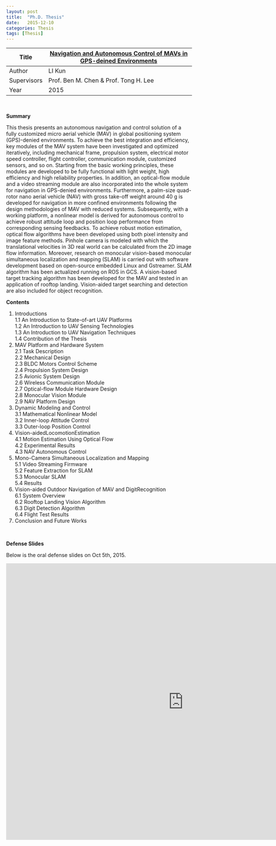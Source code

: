 ```yaml
---
layout: post
title:  "Ph.D. Thesis"
date:   2015-12-10
categories: Thesis
tags: [Thesis]
---
```


| Title  | <a href="https://drive.google.com/open?id=0B6qEpC0tNfZXTXZwWG5CSElhVEk">Navigation and Autonomous Control of MAVs in GPS-deined Environments</a> |
|--------|---|
| Author | LI Kun |
| Supervisors | Prof. Ben M. Chen & Prof. Tong H. Lee |
| Year   | 2015  |

<br>

**Summary**

This thesis presents an autonomous navigation and control solution of a fully customized micro aerial vehicle (MAV) in global positioning system (GPS)-denied environments. To achieve the best integration and efficiency, key modules of the MAV system have been investigated and optimized iteratively, including mechanical frame, propulsion system, electrical motor speed controller, flight controller, communication module, customized sensors, and so on. Starting from the basic working principles, these modules are developed to be fully functional with light weight, high efficiency and high reliability properties. In addition, an optical-flow module and a video streaming module are also incorporated into the whole system for navigation in GPS-denied environments. Furthermore, a palm-size quad-rotor nano aerial vehicle (NAV) with gross take-off weight around 40 g is developed for navigation in more confined environments following the design methodologies of MAV with reduced systems. Subsequently, with a working platform, a nonlinear model is derived for autonomous control to achieve robust attitude loop and position loop performance from corresponding sensing feedbacks. To achieve robust motion estimation, optical flow algorithms have been developed using both pixel intensity and image feature methods. Pinhole camera is modeled with which the translational velocities in 3D real world can be calculated from the 2D image flow information. Moreover, research on monocular vision-based monocular simultaneous localization and mapping (SLAM) is carried out with software development based on open-source embedded Linux and Gstreamer. SLAM algorithm has been actualized running on ROS in GCS. A vision-based target tracking algorithm has been developed for the MAV and tested in an application of rooftop landing. Vision-aided target searching and detection are also included for object recognition.
<br>

**Contents**

1. Introductions <br>
1.1 An Introduction to State-of-art UAV Platforms <br>
1.2 An Introduction to UAV Sensing Technologies <br>
1.3 An Introduction to UAV Navigation Techniques <br>
1.4 Contribution of the Thesis <br>
2. MAV Platform and Hardware System <br>
2.1 Task Description <br>
2.2 Mechanical Design <br>
2.3 BLDC Motors Control Scheme <br>
2.4 Propulsion System Design <br>
2.5 Avionic System Design <br>
2.6 Wireless Communication Module <br>
2.7 Optical-flow Module Hardware Design <br>
2.8 Monocular Vision Module <br>
2.9 NAV Platform Design <br>
3. Dynamic Modeling and Control <br>
3.1 Mathematical Nonlinear Model <br>
3.2 Inner-loop Attitude Control <br>
3.3 Outer-loop Position Control <br>
4. Vision-aidedLocomotionEstimation <br>
4.1 Motion Estimation Using Optical Flow <br> 
4.2 Experimental Results <br>
4.3 NAV Autonomous Control <br>
5. Mono-Camera Simultaneous Localization and Mapping <br>
5.1 Video Streaming Firmware <br>
5.2 Feature Extraction for SLAM <br>
5.3 Monocular SLAM <br>
5.4 Results <br>
6. Vision-aided Outdoor Navigation of MAV and DigitRecognition <br>
6.1 System Overview <br>
6.2 Rooftop Landing Vision Algorithm <br>
6.3 Digit Detection Algorithm <br>
6.4 Flight Test Results <br>
7. Conclusion and Future Works<br>

<br>

**Defense Slides**

Below is the oral defense slides on Oct 5th, 2015.
<br>
<center><iframe src="https://docs.google.com/presentation/d/1ZsnGcj0aYxw_Q_3VVekEhx3H7HrBXD5JBA3nuaIUe9g/embed?start=false&loop=false&delayms=3000" frameborder="0" width="960" height="749" allowfullscreen="true" mozallowfullscreen="true" webkitallowfullscreen="true"></iframe></center>